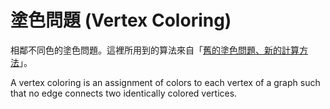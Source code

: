 # 塗色問題 (Vertex Coloring)

相鄰不同色的塗色問題。這裡所用到的算法來自「[舊的塗色問題、新的計算方法](https://www.evernote.com/shard/s13/sh/94546674-f521-48e4-b8bb-03d0c587f480/8eed2e7124a3e3d03d46a213fca59714)」。

A vertex coloring is an assignment of colors to each vertex of a graph such that no edge connects two identically colored vertices.
